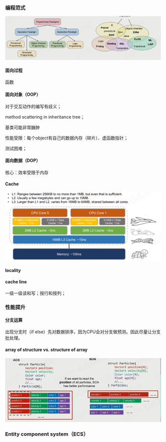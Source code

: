 ### 编程范式

![image-20221211194812242](imags/image-20221211194812242.png)

#### 面向过程

函数

#### 面向对象（OOP）

对于交互动作的编写有歧义；

method scattering in inheritance  tree； 

基类可能非常臃肿

性能受限：每个object有自己的数据内存（碎片）、虚函数指针；

测试困难；

#### 面向数据（DOP）

核心：效率受限于内存

#### Cache

![image-20221211200411245](imags/image-20221211200411245.png)

#### locality

#### cache line

一级一级读和写；按行和按列；

### 性能提升

#### 分支运算

出现分支时（if else）先对数据排序，因为CPU会对分支做预测。因此尽量让分支批处理。

#### array of structure vs. structure of array

![image-20221211202041464](imags/image-20221211202041464.png)



### Entity component system（ECS）

